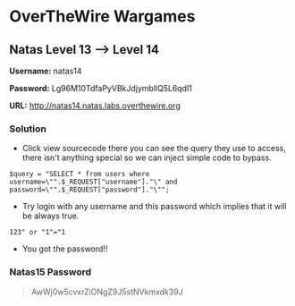 # OverTheWire Wargames

## Natas Level 13 --> Level 14

**Username:** natas14

**Password:** Lg96M10TdfaPyVBkJdjymbllQ5L6qdl1

**URL:**      http://natas14.natas.labs.overthewire.org

### Solution
* Click view sourcecode there you can see the query they use to access, there isn't anything special so we can inject simple code to bypass.
```
$query = "SELECT * from users where username=\"".$_REQUEST["username"]."\" and password=\"".$_REQUEST["password"]."\""; 
```
* Try login with any username and this password which implies that it will be always true.
```
123" or "1"="1
```
* You got the password!!

### Natas15 Password
> AwWj0w5cvxrZiONgZ9J5stNVkmxdk39J
